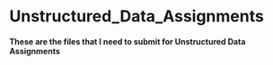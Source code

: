 # Unstructured_Data_Assignments


#### These are the files that I need to submit for Unstructured Data Assignments
